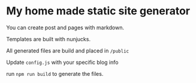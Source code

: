 # My home made static site generator

You can create post and pages with markdown.

Templates are built with nunjucks.

All generated files are build and placed in `/public`

Update `config.js` with your specific blog info

run `npm run build` to generate the files.
